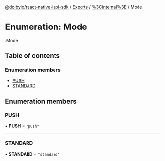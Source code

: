 [@dolbyio/react-native-iapi-sdk](../README.md) / [Exports](../modules.md) / [%3Cinternal%3E](../modules/_internal_.md) / Mode

# Enumeration: Mode

[<internal>](../modules/_internal_.md).Mode

## Table of contents

### Enumeration members

- [PUSH](_internal_.Mode.md#push)
- [STANDARD](_internal_.Mode.md#standard)

## Enumeration members

### PUSH

• **PUSH** = `"push"`

___

### STANDARD

• **STANDARD** = `"standard"`

